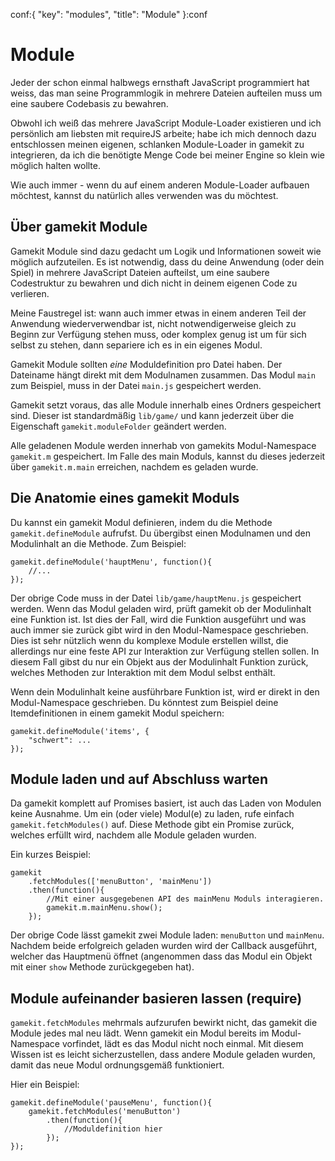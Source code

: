 conf:{
    "key": "modules",
    "title": "Module"
}:conf

Module
======

Jeder der schon einmal halbwegs ernsthaft JavaScript programmiert hat weiss, das man seine
Programmlogik in mehrere Dateien aufteilen muss um eine saubere Codebasis zu bewahren.

Obwohl ich weiß das mehrere JavaScript Module-Loader existieren und ich persönlich am liebsten
mit requireJS arbeite; habe ich mich dennoch dazu entschlossen meinen eigenen, schlanken Module-Loader
in gamekit zu integrieren, da ich die benötigte Menge Code bei meiner Engine so klein wie möglich
halten wollte.

Wie auch immer - wenn du auf einem anderen Module-Loader aufbauen möchtest, kannst du natürlich
alles verwenden was du möchtest.


Über gamekit Module
-------------------
Gamekit Module sind dazu gedacht um Logik und Informationen soweit wie möglich aufzuteilen.
Es ist notwendig, dass du deine Anwendung (oder dein Spiel) in mehrere JavaScript Dateien aufteilst,
um eine saubere Codestruktur zu bewahren und dich nicht in deinem eigenen Code zu verlieren.

Meine Faustregel ist: wann auch immer etwas in einem anderen Teil der Anwendung wiederverwendbar
ist, nicht notwendigerweise gleich zu Beginn zur Verfügung stehen muss, oder komplex genug ist
um für sich selbst zu stehen, dann separiere ich es in ein eigenes Modul.

Gamekit Module sollten _eine_ Moduldefinition pro Datei haben. Der Dateiname hängt direkt mit dem
Modulnamen zusammen. Das Modul `main` zum Beispiel, muss in der Datei `main.js` gespeichert werden.

Gamekit setzt voraus, das alle Module innerhalb eines Ordners gespeichert sind. Dieser ist standardmäßig
`lib/game/` und kann jederzeit über die Eigenschaft `gamekit.moduleFolder` geändert werden.

Alle geladenen Module werden innerhab von gamekits Modul-Namespace `gamekit.m` gespeichert. Im Falle des
main Moduls, kannst du dieses jederzeit über `gamekit.m.main` erreichen, nachdem es geladen wurde.


Die Anatomie eines gamekit Moduls
---------------------------------
Du kannst ein gamekit Modul definieren, indem du die Methode `gamekit.defineModule` aufrufst. Du
übergibst einen Modulnamen und den Modulinhalt an die Methode. Zum Beispiel:

    gamekit.defineModule('hauptMenu', function(){
        //...
    });

Der obrige Code muss in der Datei `lib/game/hauptMenu.js` gespeichert werden. Wenn das Modul geladen
wird, prüft gamekit ob der Modulinhalt eine Funktion ist. Ist dies der Fall, wird die Funktion ausgeführt
und was auch immer sie zurück gibt wird in den Modul-Namespace geschrieben. Dies ist sehr nützlich wenn
du komplexe Module erstellen willst, die allerdings nur eine feste API zur Interaktion zur Verfügung stellen
sollen. In diesem Fall gibst du nur ein Objekt aus der Modulinhalt Funktion zurück, welches Methoden zur
Interaktion mit dem Modul selbst enthält.

Wenn dein Modulinhalt keine ausführbare Funktion ist, wird er direkt in den Modul-Namespace geschrieben.
Du könntest zum Beispiel deine Itemdefinitionen in einem gamekit Modul speichern:

    gamekit.defineModule('items', {
        "schwert": ...
    });



Module laden und auf Abschluss warten
-------------------------------------
Da gamekit komplett auf Promises basiert, ist auch das Laden von Modulen keine Ausnahme.
Um ein (oder viele) Modul(e) zu laden, rufe einfach `gamekit.fetchModules()` auf. Diese Methode
gibt ein Promise zurück, welches erfüllt wird, nachdem alle Module geladen wurden.

Ein kurzes Beispiel:

    gamekit
        .fetchModules(['menuButton', 'mainMenu'])
        .then(function(){
            //Mit einer ausgegebenen API des mainMenu Moduls interagieren.
            gamekit.m.mainMenu.show();
        });

Der obrige Code lässt gamekit zwei Module laden: `menuButton` und `mainMenu`. Nachdem beide
erfolgreich geladen wurden wird der Callback ausgeführt, welcher das Hauptmenü öffnet (angenommen
dass das Modul ein Objekt mit einer `show` Methode zurückgegeben hat).


Module aufeinander basieren lassen (require)
--------------------------------------------

`gamekit.fetchModules` mehrmals aufzurufen bewirkt nicht, das gamekit die Module jedes mal neu lädt.
Wenn gamekit ein Modul bereits im Modul-Namespace vorfindet, lädt es das Modul nicht noch einmal.
Mit diesem Wissen ist es leicht sicherzustellen, dass andere Module geladen wurden, damit das neue
Modul ordnungsgemäß funktioniert.

Hier ein Beispiel:

    gamekit.defineModule('pauseMenu', function(){
        gamekit.fetchModules('menuButton')
            .then(function(){
                //Moduldefinition hier
            });
    });
